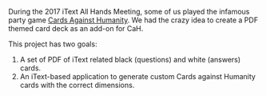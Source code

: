 During the 2017 iText All Hands Meeting, some of us played the infamous party
game [Cards Against Humanity][1]. We had the crazy idea to create a PDF themed
card deck as an add-on for CaH.

This project has two goals:

 1. A set of PDF of iText related black (questions) and white (answers) cards.
 2. An iText-based application to generate custom Cards against Humanity cards
    with the correct dimensions.

[1]: https://cardsagainsthumanity.com/